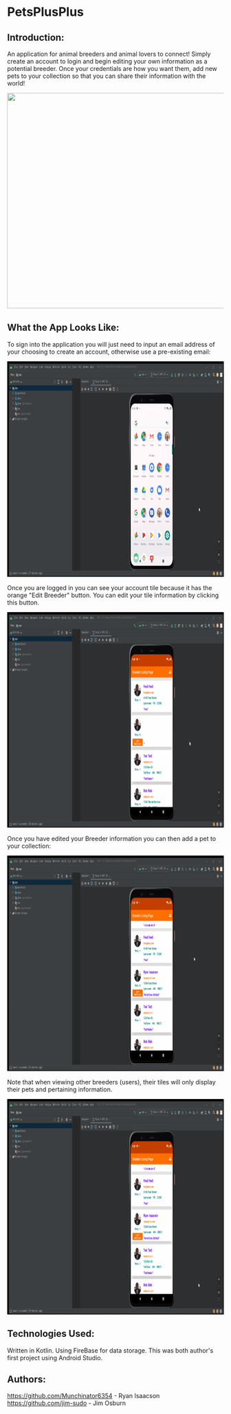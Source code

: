 # PetsPlusPlus
## Introduction:
An application for animal breeders and animal lovers to connect! Simply create an account to login and begin editing your own information as a potential breeder. Once your credentials are how you want them, add new pets to your collection so that you can share their information with the world!

<img src="readMeGifs/primaryPetImage.png" width="1000" height="500"/>

## What the App Looks Like:
To sign into the application you will just need to input an email address of your choosing to create an account, otherwise use a pre-existing email:

<img src="readMeGifs/petsSignBackIn.gif" width="1000" height="500"/>

Once you are logged in you can see your account tile because it has the orange "Edit Breeder" button. You can edit your tile information by clicking this button.

<img src="readMeGifs/petsEditBreeder.gif" width="1000" height="500"/>

Once you have edited your Breeder information you can then add a pet to your collection:

<img src="readMeGifs/petsCreateAPet.gif" width="1000" height="500"/>

Note that when viewing other breeders (users), their tiles will only display their pets and pertaining information.

<img src="readMeGifs/petsLookingAtOtherBreedersPets.gif" width="1000" height="500"/>

## Technologies Used:
Written in Kotlin.
Using FireBase for data storage.
This was both author's first project using Android Studio.

## Authors:
https://github.com/Munchinator6354 - Ryan Isaacson  
https://github.com/jim-sudo - Jim Osburn 
